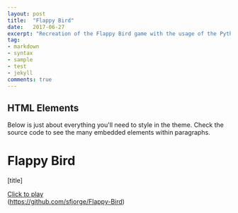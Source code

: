 ```yaml
---
layout: post
title:  "Flappy Bird"
date:   2017-06-27
excerpt: "Recreation of the Flappy Bird game with the usage of the Python coding language and the Pygame "
tag:
- markdown 
- syntax
- sample
- test
- jekyll
comments: true
---
```


## HTML Elements

Below is just about everything you'll need to style in the theme. Check the source code to see the many embedded elements within paragraphs.

# Flappy Bird


[title]<div markdown="0"><a href="#" class="btn">Click to play</a></div>(https://github.com/sfjorge/Flappy-Bird)

